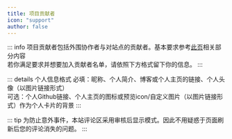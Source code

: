 ```yaml
---
title: 项目贡献者
icon: "support"
author: false
---
```

::: info
项目贡献者包括外围协作者与对站点的贡献者。基本要求参考[此页](https://wiki.takagi3.cn/guide/Start.html)相关部分内容<br/>
若你满足要求并想要加入贡献者名单，请依照下方格式留下你的信息。
:::

::: details 个人信息格式
必填：昵称、个人简介、博客或个人主页的链接、个人头像（以图片链接形式）<br/>
可选：个人Github链接、个人主页的图标或预览icon/自定义图片（以图片链接形式）作为个人卡片的背景
:::

<SiteInfo
  name="WaterApple"
  desc="届ける言葉を今は育ててる"
  url="https://waterapple09.com"
	logo="https://waterapple09.com/wp-content/uploads/2023/05/v2-fb221a6bb99ca9f92873e453d62b030d_r.jpg"
	repo="https://github.com/WaterApple09"
preview="https://waterapple09.com/randpic/pc/79.webp"
/>

::: tip
为防止意外事件，本站评论区采用审核后显示模式。因此不用疑惑于页面刷新后您的评论消失的问题。
:::